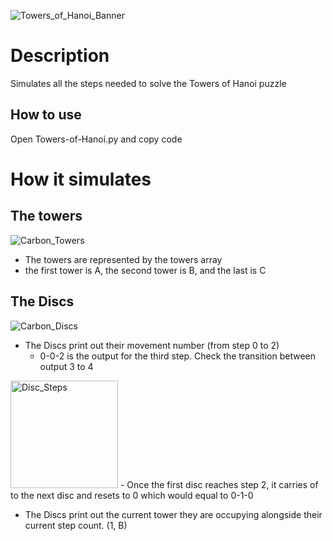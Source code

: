 ![Towers_of_Hanoi_Banner](https://user-images.githubusercontent.com/97734706/164969792-7053459b-982b-42ec-b5e7-f49912957f0f.png)
# Description
Simulates all the steps needed to solve the Towers of Hanoi puzzle

## How to use
Open Towers-of-Hanoi.py and copy code

# How it simulates

## The towers
![Carbon_Towers](https://user-images.githubusercontent.com/97734706/164969820-da5ef63a-ce88-4e17-b8a3-f1dcdf1b9f72.png)
- The towers are represented by the towers array
- the first tower is A, the second tower is B, and the last is C

## The Discs
![Carbon_Discs](https://user-images.githubusercontent.com/97734706/164969830-35a38c11-6d1d-438f-917f-6b192c27b886.png)
- The Discs print out their movement number (from step 0 to 2) 
  - 0-0-2 is the output for the third step. Check the transition between output 3 to 4
<img width="172" alt="Disc_Steps" src="https://user-images.githubusercontent.com/97734706/164969921-0767f6d7-99bb-4bab-a810-ad8c730dd5b0.PNG">
  - Once the first disc reaches step 2, it carries of to the next disc and resets to 0 which would equal to 0-1-0   
 
- The Discs print out the current tower they are occupying alongside their current step count. (1, B)
 
